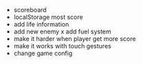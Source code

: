 + scoreboard
+ localStorage most score
+ add life information
+ add new enemy
x add fuel system
+ make it harder when player get more score
+ make it works with touch gestures
+ change game config
